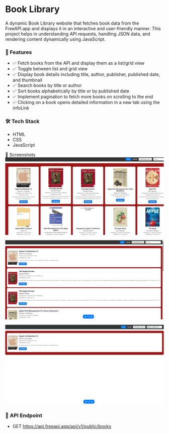 # Book Library

A dynamic Book Library website that fetches book data from the FreeAPI.app and displays it in an interactive and user-friendly manner. This project helps in understanding API requests, handling JSON data, and rendering content dynamically using JavaScript.

 ### 🚀 Features

- ✅ Fetch books from the API and display them as a list/grid view
- ✅ Toggle between list and grid view
- ✅ Display book details including title, author, publisher, published date, and thumbnail
- ✅ Search books by title or author
- ✅ Sort books alphabetically by title or by published date
- ✅ Implement pagination to fetch more books on scrolling to the end
- ✅ Clicking on a book opens detailed information in a new tab using the infoLink

### 🛠️ Tech Stack

- HTML
- CSS
- JavaScript

📸 Screenshots
![alt text](image-1.png)

![alt text](image-2.png)

![alt text](image-3.png)

### 🔗 API Endpoint

- GET https://api.freeapi.app/api/v1/public/books


